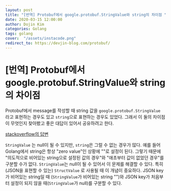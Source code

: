 ```yaml
---
layout: post
title: "[번역] Protobuf에서 google.protobuf.StringValue와 string의 차이점 "
date: 2020-03-15 12:00:00
author: Dojin Kim
categories: Golang
tags: golang
cover:  "/assets/instacode.png"
redirect_to: https://devjin-blog.com/protobuf/
---
```



# [번역] Protobuf에서 google.protobuf.StringValue와 string의 차이점 

Protobuf에서 message를 작성할 때 string 값을 `google.protobuf.StringValue` 라고 표현하는 경우도 있고 `string`으로 표현하는 경우도 있었다. 그래서 이 둘의 차이점이 무엇인지 찾아봤고 좋은 대답이 있어서 공유하려고 한다.

[stackoverflow의 답변](https://stackoverflow.com/questions/51707877/what-is-the-point-of-google-protobuf-stringvalue)

`StringValue` 는 null이 될 수 있지만, `string`은 그럴 수 없는 경우가 많다. 예를 들어 Golang에서 string은 항상 "zero value"인 상황에 ""로 설정이 된다. 그렇기 때문에 "의도적으로 비어있는 string으로 설정된 값의 경우"와 "애초부터 값이 없었던 경우"를 구분할 수가 없다. `StringValue`는 null이 될 수 있어서 이 문제를 해결할 수 있다. 특히 (JSON을 표현할 수 있는) `StructValue` 로 사용될 때 이 개념이 중요하다. JSON key가 비어있는 string일 때 (`StringValue`가 비어있는 string "")와 JSON key가 처음부터 설정이 되지 않을 때(`StringValue`가 null)를 구분할 수 있다.

